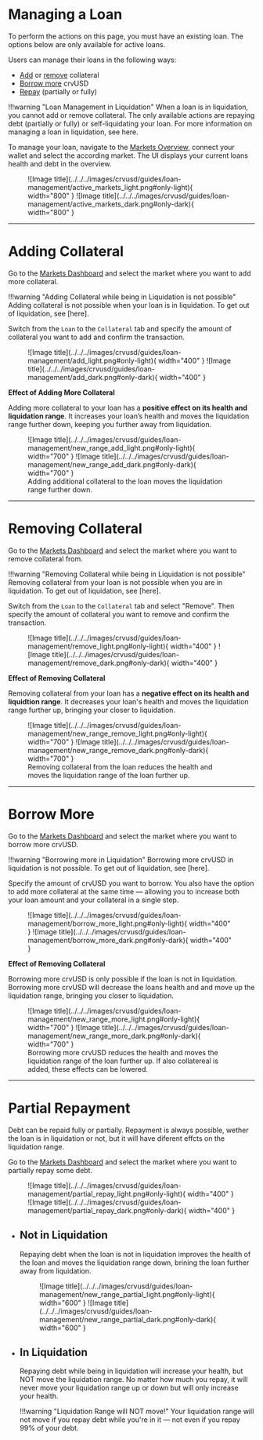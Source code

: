 <h1>Managing a Loan</h1>

To perform the actions on this page, you must have an existing loan. The options below are only available for active loans.

Users can manage their loans in the following ways:

- [Add](#adding-collateral) or [remove](#removing-collateral) collateral
- [Borrow more](#borrow-more) crvUSD
- [Repay](#partial-repayment) (partially or fully)


!!!warning "Loan Management in Liquidation"
    When a loan is in liquidation, you cannot add or remove collateral. The only available actions are repaying debt (partially or fully) or self-liquidating your loan. For more information on managing a loan in liquidation, see here.


To manage your loan, navigate to the [Markets Overview](https://curve.finance/crvusd/ethereum/markets/), connect your wallet and select the according market. The UI displays your current loans health and debt in the overview.

<figure markdown="span">
  ![Image title](../../../images/crvusd/guides/loan-management/active_markets_light.png#only-light){ width="800" }
  ![Image title](../../../images/crvusd/guides/loan-management/active_markets_dark.png#only-dark){ width="800" }
  <figcaption></figcaption>
</figure>


---


# **Adding Collateral**

Go to the [Markets Dashboard](https://curve.finance/crvusd/ethereum/markets/) and select the market where you want to add more collateral.

!!!warning "Adding Collateral while being in Liquidation is not possible"
    Adding collateral is not possible when your loan is in liquidation. To get out of liquidation, see [here].

Switch from the `Loan` to the `Collateral` tab and specify the amount of collateral you want to add and confirm the transaction.

<figure markdown="span">
  ![Image title](../../../images/crvusd/guides/loan-management/add_light.png#only-light){ width="400" }
  ![Image title](../../../images/crvusd/guides/loan-management/add_dark.png#only-dark){ width="400" }
  <figcaption></figcaption>
</figure>


**Effect of Adding More Collateral**

Adding more collateral to your loan has a **positive effect on its health and liquidation range**. It increases your loan’s health and moves the liquidation range further down, keeping you further away from liquidation.

<figure markdown="span">
  ![Image title](../../../images/crvusd/guides/loan-management/new_range_add_light.png#only-light){ width="700" }
  ![Image title](../../../images/crvusd/guides/loan-management/new_range_add_dark.png#only-dark){ width="700" }
  <figcaption>Adding additional collateral to the loan moves the liquidation range further down.</figcaption>
</figure>


---


# **Removing Collateral**

Go to the [Markets Dashboard](https://curve.finance/crvusd/ethereum/markets/) and select the market where you want to remove collateral from.

!!!warning "Removing Collateral while being in Liquidation is not possible"
    Removing collateral from your loan is not possible when you are in liquidation. To get out of liquidation, see [here].

Switch from the `Loan` to the `Collateral` tab and select "Remove". Then specify the amount of collateral you want to remove and confirm the transaction.

<figure markdown="span">
  ![Image title](../../../images/crvusd/guides/loan-management/remove_light.png#only-light){ width="400" }
  ![Image title](../../../images/crvusd/guides/loan-management/remove_dark.png#only-dark){ width="400" }
  <figcaption></figcaption>
</figure>

**Effect of Removing Collateral**

Removing collateral from your loan has a **negative effect on its health and liquidtion range**. It decreases your loan's health and moves the liquidation range further up, bringing your closer to liquidation.

<figure markdown="span">
  ![Image title](../../../images/crvusd/guides/loan-management/new_range_remove_light.png#only-light){ width="700" }
  ![Image title](../../../images/crvusd/guides/loan-management/new_range_remove_dark.png#only-dark){ width="700" }
  <figcaption>Removing collateral from the loan reduces the health and moves the liquidation range of the loan further up.</figcaption>
</figure>


---


# **Borrow More**

Go to the [Markets Dashboard](https://curve.finance/crvusd/ethereum/markets/) and select the market where you want to borrow more crvUSD.

!!!warning "Borrowing more in Liquidation"
    Borrowing more crvUSD in liquidation is not possible. To get out of liquidation, see [here].

Specify the amount of crvUSD you want to borrow. You also have the option to add more collateral at the same time — allowing you to increase both your loan amount and your collateral in a single step.

<figure markdown="span">
  ![Image title](../../../images/crvusd/guides/loan-management/borrow_more_light.png#only-light){ width="400" }
  ![Image title](../../../images/crvusd/guides/loan-management/borrow_more_dark.png#only-dark){ width="400" }
  <figcaption></figcaption>
</figure>


**Effect of Removing Collateral**

Borrowing more crvUSD is only possible if the loan is not in liquidation. Borrowing more crvUSD will decrease the loans health and and move up the liquidation range, bringing you closer to liquidation.

<figure markdown="span">
  ![Image title](../../../images/crvusd/guides/loan-management/new_range_more_light.png#only-light){ width="700" }
  ![Image title](../../../images/crvusd/guides/loan-management/new_range_more_dark.png#only-dark){ width="700" }
  <figcaption>Borrowing more crvUSD reduces the health and moves the liquidation range of the loan further up. If also collatereal is added, these effects can be lowered.</figcaption>
</figure>


---


# **Partial Repayment**

Debt can be repaid fully or partially. Repayment is always possible, wether the loan is in liquidation or not, but it will have diferent effcts on the liquidation range.

Go to the [Markets Dashboard](https://curve.finance/crvusd/ethereum/markets/) and select the market where you want to partially repay some debt.

<figure markdown="span">
  ![Image title](../../../images/crvusd/guides/loan-management/partial_repay_light.png#only-light){ width="400" }
  ![Image title](../../../images/crvusd/guides/loan-management/partial_repay_dark.png#only-dark){ width="400" }
  <figcaption></figcaption>
</figure>



- ## **Not in Liquidation**

    Repaying debt when the loan is not in liquidation improves the health of the loan and moves the liquidation range down, brining the loan further away from liquidation.

    <figure markdown="span">
        ![Image title](../../../images/crvusd/guides/loan-management/new_range_partial_light.png#only-light){ width="600" }
        ![Image title](../../../images/crvusd/guides/loan-management/new_range_partial_dark.png#only-dark){ width="600" }
    <figcaption></figcaption>
    </figure>


- ## **In Liquidation**

    Repaying debt while being in liquidation will increase your health, but NOT move the liquidation range. No matter how much you repay, it will never move your liquidation range up or down but will only increase your health.

    !!!warning "Liquidation Range will NOT move!"
        Your liquidation range will not move if you repay debt while you're in it — not even if you repay 99% of your debt.
